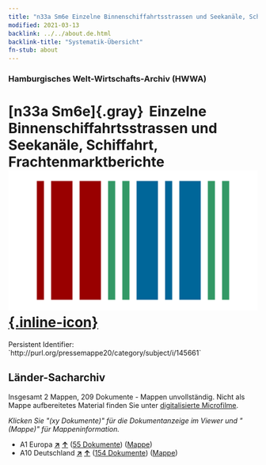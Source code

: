```yaml
---
title: "n33a Sm6e Einzelne Binnenschiffahrtsstrassen und Seekanäle, Schiffahrt, Frachtenmarktberichte"
modified: 2021-03-13
backlink: ../../about.de.html
backlink-title: "Systematik-Übersicht"
fn-stub: about
---
```


### Hamburgisches Welt-Wirtschafts-Archiv (HWWA)

# [n33a Sm6e]{.gray}&#8201; Einzelne Binnenschiffahrtsstrassen und Seekanäle, Schiffahrt, Frachtenmarktberichte &#160; [![Wikidata](/images/Wikidata-logo.svg "Wikidata"){.inline-icon}](http://www.wikidata.org/entity/Q104711246)

<div class="hint">Persistent Identifier: `http://purl.org/pressemappe20/category/subject/i/145661`</div>







## Länder-Sacharchiv




Insgesamt 2 Mappen, 209 Dokumente - Mappen unvollständig.
Nicht als Mappe aufbereitetes Material finden Sie unter [digitalisierte Microfilme](/film/h1_sh.de.html).

_Klicken Sie "(xy Dokumente)" für die Dokumentanzeige im Viewer und "(Mappe)" für Mappeninformation._



- A1 Europa [**&nearr;**](../../../geo/i/140892/about.de.html "Europa (alle Mappen)") [**&uarr;**](../../../geo/about.de.html#A1 "Ländersystematik") (<a href="https://pm20.zbw.eu/iiifview/folder/sh/140892,145661" title="über: Europa : Einzelne Binnenschiffahrtsstrassen und Seekanäle, Schiffahrt, Frachtenmarktberichte" target="_blank">55 Dokumente</a>) ([Mappe](../../../../folder/sh/1408xx/140892/1456xx/145661/about.de.html))
- A10 Deutschland [**&nearr;**](../../../geo/i/126128/about.de.html "Deutschland (alle Mappen)") [**&uarr;**](../../../geo/about.de.html#A10 "Ländersystematik") (<a href="https://pm20.zbw.eu/iiifview/folder/sh/126128,145661" title="über: Deutschland : Einzelne Binnenschiffahrtsstrassen und Seekanäle, Schiffahrt, Frachtenmarktberichte" target="_blank">154 Dokumente</a>) ([Mappe](../../../../folder/sh/1261xx/126128/1456xx/145661/about.de.html))








